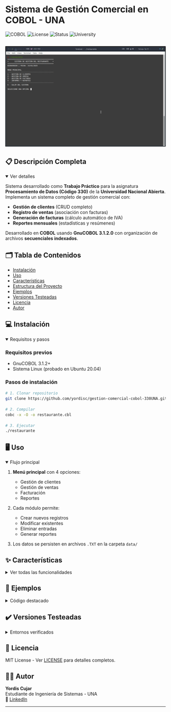 # Sistema de Gestión Comercial en COBOL - UNA

![COBOL](https://img.shields.io/badge/Language-COBOL-00599C?style=for-the-badge&logo=openjdk&logoColor=white)
![License](https://img.shields.io/badge/License-MIT-green?style=for-the-badge)
![Status](https://img.shields.io/badge/Status-Completed-brightgreen?style=for-the-badge)
![University](https://img.shields.io/badge/Universidad-Nacional_Abierta-blue?style=for-the-badge)

##
![Principal](./src/1.png)

## 📋 Descripción Completa
<details open>
<summary>Ver detalles</summary>

Sistema desarrollado como **Trabajo Práctico** para la asignatura **Procesamiento de Datos (Código 330)** de la **Universidad Nacional Abierta**. Implementa un sistema completo de gestión comercial con:

- **Gestión de clientes** (CRUD completo)
- **Registro de ventas** (asociación con facturas)
- **Generación de facturas** (cálculo automático de IVA)
- **Reportes mensuales** (estadísticas y resúmenes)

Desarrollado en **COBOL** usando **GnuCOBOL 3.1.2.0** con organización de archivos **secuenciales indexados**.
</details>

## 🗂️ Tabla de Contenidos
- [Instalación](#-instalación)
- [Uso](#-uso)
- [Características](#-características)
- [Estructura del Proyecto](#-estructura-del-proyecto)
- [Ejemplos](#-ejemplos)
- [Versiones Testeadas](#-versiones-testeadas)
- [Licencia](#-licencia)
- [Autor](#-autor)

## 💻 Instalación
<details open>
<summary>Requisitos y pasos</summary>

### Requisitos previos
- GnuCOBOL 3.1.2+
- Sistema Linux (probado en Ubuntu 20.04)

### Pasos de instalación
```bash
# 1. Clonar repositorio
git clone https://github.com/yordisc/gestion-comercial-cobol-330UNA.git

# 2. Compilar
cobc -x -O -o restaurante.cbl

# 3. Ejecutar
./restaurante
```
</details>

## 🖥️ Uso
<details open>
<summary>Flujo principal</summary>

1. **Menú principal** con 4 opciones:
   - Gestión de clientes
   - Gestión de ventas
   - Facturación
   - Reportes

2. Cada módulo permite:
   - Crear nuevos registros
   - Modificar existentes
   - Eliminar entradas
   - Generar reportes

3. Los datos se persisten en archivos `.TXT` en la carpeta `data/`
</details>

## ✨ Características
<details>
<summary>Ver todas las funcionalidades</summary>

### Gestión de Clientes
![Gestión Clientes](./src/2.png)
- Registro con RIF, nombre y datos de contacto
- Validación de formatos
- Búsqueda por RIF

### Facturación Automática
![Facturación](./src/3.png)
- Generación con numeración consecutiva
- Cálculo automático de IVA
- Asociación con ventas

### Reportes Mensuales
![Reportes](./src/4.png)
1. Listado de clientes
2. Facturas por período
3. Resumen estadístico
</details>

## 📝 Ejemplos
<details>
<summary>Código destacado</summary>

### Estructura de datos
```cobol
01 CLIENTE-REG.
   05 CLIENTE-RIF       PIC X(10).
   05 CLIENTE-RAZON     PIC X(50).
   05 CLIENTE-TELEFONO  PIC X(15).
```

### Menú principal
```
++++++++++++++++++++++++++
+ SISTEMA COMERCIAL COBOL +
++++++++++++++++++++++++++
1. Gestión Clientes
2. Registro Ventas
3. Facturación
4. Reportes
5. Salir
Seleccione opción: 
```
</details>

## ✔️ Versiones Testeadas
<details>
<summary>Entornos verificados</summary>

- **GnuCOBOL**: 3.1.2
- **Sistemas Operativos**:
  - Ubuntu 20.04 LTS
  - Debian 10
- **Hardware**:
  - x86_64 architecture
  - Requiere 50MB de almacenamiento
</details>

## 📜 Licencia
MIT License - Ver [LICENSE](LICENSE) para detalles completos.

## 👨‍💻 Autor
**Yordis Cujar**  
Estudiante de Ingeniería de Sistemas - UNA  
🔗 [LinkedIn](https://linkedin.com/in/yordiscujar)  

---